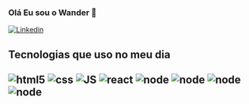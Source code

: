<h3>Olá Eu sou o Wander 👋 </h3>

[![Linkedin](https://img.shields.io/badge/LinkedIn-0077B5?style=for-the-badge&logo=linkedin&logoColor=white)](https://www.linkedin.com/in/wander-amaral-51762318a/)


<h2>Tecnologias que uso no meu dia <br>

<div style="display: inline_block"><br>
 <img align="center" alt="html5" src="https://img.shields.io/badge/HTML-239120?style=for-the-badge&logo=html5&logoColor=white">
 <img align="center" alt="css" src="https://img.shields.io/badge/CSS-239120?&style=for-the-badge&logo=css3&logoColor=white">
 <img align="center" alt="JS" src="https://img.shields.io/badge/JavaScript-F7DF1E?style=for-the-badge&logo=javascript&logoColor=black">
 <img align="center" alt="react" src="https://img.shields.io/badge/React-20232A?style=for-the-badge&logo=react&logoColor=61DAFB">
 <img align="center" alt="node" src="https://img.shields.io/badge/Node.js-43853D?style=for-the-badge&logo=node.js&logoColor=white">
 <img align="center" alt="node" src="https://img.shields.io/badge/Mysql-43853D?style=for-the-badge&logo=node.js&logoColor=white">
 <img align="center" alt="node" src="https://img.shields.io/badge/TypeScript-43853D?style=for-the-badge&logo=node.js&logoColor=white">
 <img align="center" alt="node" src="https://img.shields.io/badge/Next.js-43853D?style=for-the-badge&logo=node.js&logoColor=white">
 
 
</div>

